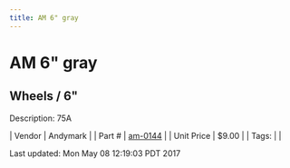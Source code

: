 ```yaml
---
title: AM 6" gray
---
```


# AM 6" gray
## Wheels / 6"
Description: 	75A 

| Vendor | Andymark | 
| Part # | [am-0144](http://www.andymark.com/product-p/am-0144.htm) | 
| Unit Price | $9.00 | 
| Tags: |  | 

Last updated: Mon May 08 12:19:03 PDT 2017